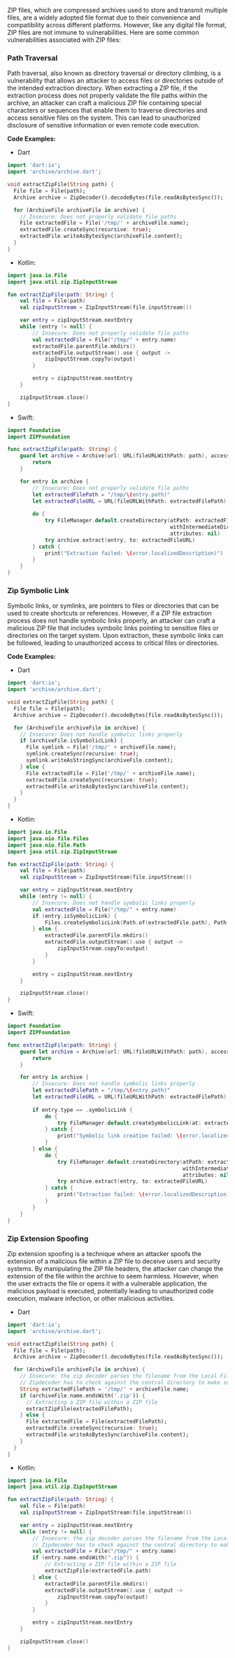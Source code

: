 ZIP files, which are compressed archives used to store and transmit multiple files, are a widely adopted file format due to their convenience and compatibility across different platforms. However, like any digital file format, ZIP files are not immune to vulnerabilities. Here are some common vulnerabilities associated with ZIP files:


### Path Traversal 

Path traversal, also known as directory traversal or directory climbing, is a vulnerability that allows an attacker to access files or directories outside of the intended extraction directory. When extracting a ZIP file, if the extraction process does not properly validate the file paths within the archive, an attacker can craft a malicious ZIP file containing special characters or sequences that enable them to traverse directories and access sensitive files on the system. This can lead to unauthorized disclosure of sensitive information or even remote code execution.

**Code Examples:**

- Dart
```dart
import 'dart:io';
import 'archive/archive.dart';

void extractZipFile(String path) {
  File file = File(path);
  Archive archive = ZipDecoder().decodeBytes(file.readAsBytesSync());

  for (ArchiveFile archiveFile in archive) {
    // Insecure: Does not properly validate file paths
    File extractedFile = File('/tmp/' + archiveFile.name);
    extractedFile.createSync(recursive: true);
    extractedFile.writeAsBytesSync(archiveFile.content);
  }
}
```

- Kotlin:
```kotlin
import java.io.File
import java.util.zip.ZipInputStream

fun extractZipFile(path: String) {
    val file = File(path)
    val zipInputStream = ZipInputStream(file.inputStream())

    var entry = zipInputStream.nextEntry
    while (entry != null) {
        // Insecure: Does not properly validate file paths
        val extractedFile = File("/tmp/" + entry.name)
        extractedFile.parentFile.mkdirs()
        extractedFile.outputStream().use { output ->
            zipInputStream.copyTo(output)
        }

        entry = zipInputStream.nextEntry
    }

    zipInputStream.close()
}
```

- Swift:
```swift
import Foundation
import ZIPFoundation

func extractZipFile(path: String) {
    guard let archive = Archive(url: URL(fileURLWithPath: path), accessMode: .read) else {
        return
    }

    for entry in archive {
        // Insecure: Does not properly validate file paths
        let extractedFilePath = "/tmp/\(entry.path)"
        let extractedFileURL = URL(fileURLWithPath: extractedFilePath)
        
        do {
            try FileManager.default.createDirectory(atPath: extractedFileURL.deletingLastPathComponent().path,
                                                    withIntermediateDirectories: true,
                                                    attributes: nil)
            try archive.extract(entry, to: extractedFileURL)
        } catch {
            print("Extraction failed: \(error.localizedDescription)")
        }
    }
}
```

### Zip Symbolic Link

Symbolic links, or symlinks, are pointers to files or directories that can be used to create shortcuts or references. However, if a ZIP file extraction process does not handle symbolic links properly, an attacker can craft a malicious ZIP file that includes symbolic links pointing to sensitive files or directories on the target system. Upon extraction, these symbolic links can be followed, leading to unauthorized access to critical files or directories.


**Code Examples:**

- Dart
```dart
import 'dart:io';
import 'archive/archive.dart';

void extractZipFile(String path) {
  File file = File(path);
  Archive archive = ZipDecoder().decodeBytes(file.readAsBytesSync());

  for (ArchiveFile archiveFile in archive) {
    // Insecure: Does not handle symbolic links properly
    if (archiveFile.isSymbolicLink) {
      File symlink = File('/tmp/' + archiveFile.name);
      symlink.createSync(recursive: true);
      symlink.writeAsStringSync(archiveFile.content);
    } else {
      File extractedFile = File('/tmp/' + archiveFile.name);
      extractedFile.createSync(recursive: true);
      extractedFile.writeAsBytesSync(archiveFile.content);
    }
  }
}
```

- Kotlin:
```kotlin
import java.io.File
import java.nio.file.Files
import java.nio.file.Path
import java.util.zip.ZipInputStream

fun extractZipFile(path: String) {
    val file = File(path)
    val zipInputStream = ZipInputStream(file.inputStream())

    var entry = zipInputStream.nextEntry
    while (entry != null) {
        // Insecure: Does not handle symbolic links properly
        val extractedFile = File("/tmp/" + entry.name)
        if (entry.isSymbolicLink) {
            Files.createSymbolicLink(Path.of(extractedFile.path), Path.of(entry.link))
        } else {
            extractedFile.parentFile.mkdirs()
            extractedFile.outputStream().use { output ->
                zipInputStream.copyTo(output)
            }
        }

        entry = zipInputStream.nextEntry
    }

    zipInputStream.close()
}
```

- Swift:
```swift
import Foundation
import ZIPFoundation

func extractZipFile(path: String) {
    guard let archive = Archive(url: URL(fileURLWithPath: path), accessMode: .read) else {
        return
    }

    for entry in archive {
        // Insecure: Does not handle symbolic links properly
        let extractedFilePath = "/tmp/\(entry.path)"
        let extractedFileURL = URL(fileURLWithPath: extractedFilePath)
        
        if entry.type == .symbolicLink {
            do {
                try FileManager.default.createSymbolicLink(at: extractedFileURL, withDestinationURL: entry.destinationURL)
            } catch {
                print("Symbolic link creation failed: \(error.localizedDescription)")
            }
        } else {
            do {
                try FileManager.default.createDirectory(atPath: extractedFileURL.deletingLastPathComponent().path,
                                                        withIntermediateDirectories: true,
                                                        attributes: nil)
                try archive.extract(entry, to: extractedFileURL)
            } catch {
                print("Extraction failed: \(error.localizedDescription)")
            }
        }
    }
}
```

### Zip Extension Spoofing

Zip extension spoofing is a technique where an attacker spoofs the extension of a malicious file within a ZIP file to deceive users and security systems. By manipulating the ZIP file headers, the attacker can change the extension of the file within the archive to seem harmless. However, when the user extracts the file or opens it with a vulnerable application, the malicious payload is executed, potentially leading to unauthorized code execution, malware infection, or other malicious activities.


- Dart
```dart
import 'dart:io';
import 'archive/archive.dart';

void extractZipFile(String path) {
  File file = File(path);
  Archive archive = ZipDecoder().decodeBytes(file.readAsBytesSync());

  for (ArchiveFile archiveFile in archive) {
    // Insecure: the zip decoder parses the filename from the Local File Header which can be manipulated
    // Zipdecoder has to check against the central directory to make sure the extension was not altered
    String extractedFilePath = '/tmp/' + archiveFile.name;
    if (archiveFile.name.endsWith('.zip')) {
      // Extracting a ZIP file within a ZIP file
      extractZipFile(extractedFilePath);
    } else {
      File extractedFile = File(extractedFilePath);
      extractedFile.createSync(recursive: true);
      extractedFile.writeAsBytesSync(archiveFile.content);
    }
  }
}
```

- Kotlin:
```kotlin
import java.io.File
import java.util.zip.ZipInputStream

fun extractZipFile(path: String) {
    val file = File(path)
    val zipInputStream = ZipInputStream(file.inputStream())

    var entry = zipInputStream.nextEntry
    while (entry != null) {
        // Insecure: the zip decoder parses the filename from the Local File Header which can be altered
        // Zipdecoder has to check against the central directory to make sure the extension was not altered
        val extractedFile = File("/tmp/" + entry.name)
        if (entry.name.endsWith(".zip")) {
            // Extracting a ZIP file within a ZIP file
            extractZipFile(extractedFile.path)
        } else {
            extractedFile.parentFile.mkdirs()
            extractedFile.outputStream().use { output ->
                zipInputStream.copyTo(output)
            }
        }

        entry = zipInputStream.nextEntry
    }

    zipInputStream.close()
}
```
